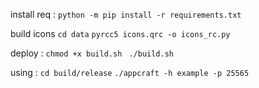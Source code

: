 install req :
```python -m pip install -r requirements.txt```

build icons
```cd data```
```pyrcc5 icons.qrc -o icons_rc.py```

deploy :
```chmod +x build.sh ```
```./build.sh ```

using :
```cd build/release```
```./appcraft -h example -p 25565```